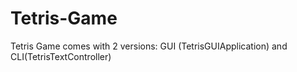 # Tetris-Game
Tetris Game comes with 2 versions: GUI (TetrisGUIApplication) and CLI(TetrisTextController)
